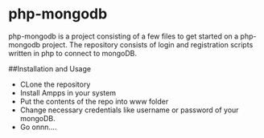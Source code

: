 # php-mongodb
php-mongodb is a project consisting of a few files to get started on a php-mongodb project. The repository consists of login and registration scripts written in php to connect to mongoDB.

##Installation and Usage
* CLone the repository
* Install Ampps in your system
* Put the contents of the repo into www folder
* Change necessary credentials like username or password of your mongoDB.
* Go onnn....




